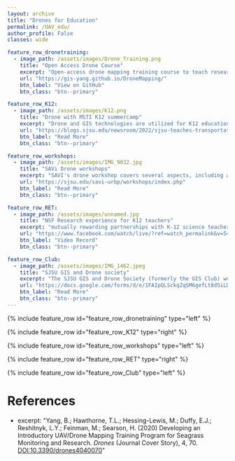 ```yaml
---
layout: archive
title: "Drones for Education"
permalink: /UAV_edu/
author_profile: False
classes: wide

feature_row_dronetraining:
  - image_path: /assets/images/Drone_Training.png
    title: "Open Access Drone Course"
    excerpt: "Open-access drone mapping training course to teach research partners and broader communities how to collect remote sensing data. This training course covers various topics such as flying drones, mapping principles, safety guidelines, preflight planning, FAA Part 107 examination, drone image stitching software, geographical fieldwork principles, and GIS-based drone image analysis. "
    url: "https://gis-yang.github.io/DroneMapping/"
    btn_label: "View on GitHub"
    btn_class: "btn--primary"

feature_row_K12:
  - image_path: /assets/images/K12.png
    title: "Drone with MSTI K12 summercamp"
    excerpt: "Drone and GIS technologies are utilized for K12 education in the Mineta Summer Transportation Institute (MSTI). The MSTI offers students the opportunity to earn three transferable college credits in environmental studies from SJSU upon completion of all course requirements and a final exam. As part of the program, Dr. Bo Yang instructs local high school students on drones and aerial mapping."
    url: "https://blogs.sjsu.edu/newsroom/2022/sjsu-teaches-transportation-impact-and-innovations-to-high-school-students/"
    btn_label: "Read More"
    btn_class: "btn--primary"

feature_row_workshops:
  - image_path: /assets/images/IMG_9032.jpg
    title: "SAVi Drone workshops"
    excerpt: "SAVI's drone workshop covers several aspects, including assessing participants and providing training in drone operations, preparing, planning, and realizing flights, discussing airspace regulations, processing and analyzing imagery, and managing data. Trainees are assigned self-study tutorials to promote continued learning for drone mapping. The training program consists of five sections that are implemented in the field and a post-training self-study guide to prepare participants for the FAA Part 107 examination. (Free for SJSU students)"
    url: "https://sjsu.edu/savi-urbp/workshops/index.php"
    btn_label: "Read More"
    btn_class: "btn--primary"

feature_row_RET:
  - image_path: /assets/images/unnamed.jpg
    title: "NSF Research experience for K12 teachers"
    excerpt: "mutually rewarding partnerships with K-12 science teachers, transferring their experience in cutting-edge research to classroom content with broader impacts. I collaborate with teachers during fieldwork activities and assist in developing science lessons that utilize fieldwork data and drone mapping principles to promote inquiry-based learning with students."
    url: "https://www.facebook.com/watch/live/?ref=watch_permalink&v=544403550277383"
    btn_label: "Video Record"
    btn_class: "btn--primary"

feature_row_Club:
  - image_path: /assets/images/IMG_1462.jpeg
    title: "SJSU GIS and Drone society"
    excerpt: "The SJSU GIS and Drone Society (formerly the GIS Club) welcomes individuals from all majors. The society comprises people with a shared interest in staying abreast of the latest developments in geography, from gaining a deeper understanding of GIS to exploring the potential of drones. Throughout the semester, we organize various activities, including touring San Jose as a group, participating in study sessions to support each other, and engaging in fun activities."
    url: "https://docs.google.com/forms/d/e/1FAIpQLSckqZqSM6gefLt8d5iLDeQKq03pmbF2PAB6B1HSBe08jmObXg/viewform"
    btn_label: "Read More"
    btn_class: "btn--primary"
---
```


{% include feature_row id="feature_row_dronetraining" type="left" %}

{% include feature_row id="feature_row_K12" type="right" %}

{% include feature_row id="feature_row_workshops" type="left" %}

{% include feature_row id="feature_row_RET" type="right" %}

{% include feature_row id="feature_row_Club" type="left" %}

# References
- excerpt: "Yang, B.; Hawthorne, T.L.; Hessing-Lewis, M.; Duffy, E.J.; Reshitnyk, L.Y.; Feinman, M.; Searson, H. (2020) Developing an Introductory UAV/Drone Mapping Training Program for Seagrass Monitoring and Research. *Drones* (Journal Cover Story), 4, 70. [DOI:10.3390/drones4040070](https://doi.org/10.3390/drones4040070)"




